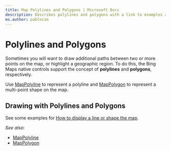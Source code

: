 ```yaml
---
title: Map Polylines and Polygons | Microsoft Docs
description: Describes polylines and polygons with a link to examples and additional information.
ms.author: pablocan
---
```


# Polylines and Polygons

Sometimes you will want to draw additional paths between two or more points on the map, or highlight a geographic region. To do this, the
Bing Maps native controls support the concept of **polylines** and **polygons**, respectively.

Use [MapPolyline](../map-control-api/MapPolyline-class.md) to represent a polyline and
[MapPolygon](../map-control-api/MapPolygon-class.md) to represent a multi-point shape on the map.

## Drawing with Polylines and Polygons

See some examples for [How to display a line or shape the map](drawing-with-polylines-and-polygons.md).

_See also_:
* [MapPolyline](../map-control-api/MapPolyline-class.md)
* [MapPolygon](../map-control-api/MapPolygon-class.md)
